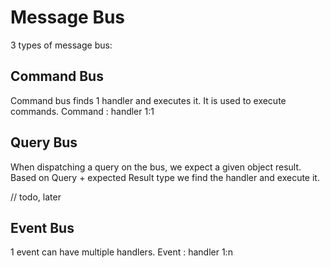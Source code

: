 # Message Bus

3 types of message bus:

## Command Bus 

Command bus finds 1 handler and executes it. It is used to execute commands.
Command : handler 1:1

## Query Bus

When dispatching a query on the bus, we expect a given object result. Based on Query + expected Result type we find the handler and execute it. 

// todo, later
## Event Bus
1 event can have multiple handlers. Event : handler 1:n
